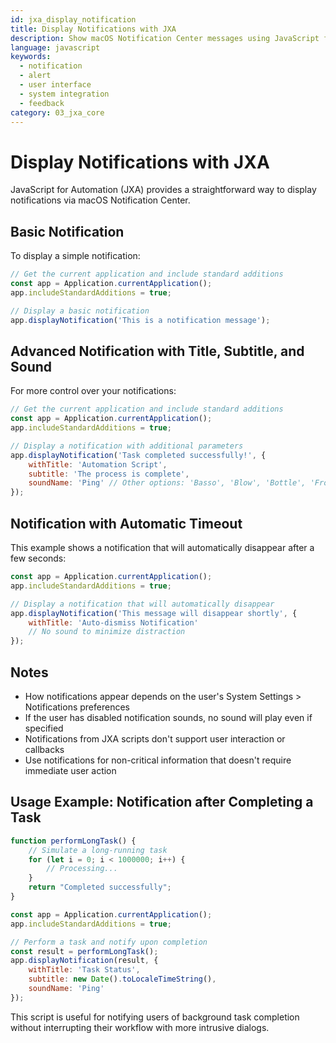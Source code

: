 ```yaml
---
id: jxa_display_notification
title: Display Notifications with JXA
description: Show macOS Notification Center messages using JavaScript for Automation
language: javascript
keywords:
  - notification
  - alert
  - user interface
  - system integration
  - feedback
category: 03_jxa_core
---
```


# Display Notifications with JXA

JavaScript for Automation (JXA) provides a straightforward way to display notifications via macOS Notification Center.

## Basic Notification

To display a simple notification:

```javascript
// Get the current application and include standard additions
const app = Application.currentApplication();
app.includeStandardAdditions = true;

// Display a basic notification
app.displayNotification('This is a notification message');
```

## Advanced Notification with Title, Subtitle, and Sound

For more control over your notifications:

```javascript
// Get the current application and include standard additions
const app = Application.currentApplication();
app.includeStandardAdditions = true;

// Display a notification with additional parameters
app.displayNotification('Task completed successfully!', {
    withTitle: 'Automation Script',
    subtitle: 'The process is complete',
    soundName: 'Ping' // Other options: 'Basso', 'Blow', 'Bottle', 'Frog', 'Funk', 'Glass', 'Hero', 'Morse', 'Pop', 'Purr', 'Sosumi', 'Submarine', 'Tink'
});
```

## Notification with Automatic Timeout

This example shows a notification that will automatically disappear after a few seconds:

```javascript
const app = Application.currentApplication();
app.includeStandardAdditions = true;

// Display a notification that will automatically disappear
app.displayNotification('This message will disappear shortly', {
    withTitle: 'Auto-dismiss Notification'
    // No sound to minimize distraction
});
```

## Notes

- How notifications appear depends on the user's System Settings > Notifications preferences
- If the user has disabled notification sounds, no sound will play even if specified
- Notifications from JXA scripts don't support user interaction or callbacks
- Use notifications for non-critical information that doesn't require immediate user action

## Usage Example: Notification after Completing a Task

```javascript
function performLongTask() {
    // Simulate a long-running task
    for (let i = 0; i < 1000000; i++) {
        // Processing...
    }
    return "Completed successfully";
}

const app = Application.currentApplication();
app.includeStandardAdditions = true;

// Perform a task and notify upon completion
const result = performLongTask();
app.displayNotification(result, {
    withTitle: 'Task Status',
    subtitle: new Date().toLocaleTimeString(),
    soundName: 'Ping'
});
```

This script is useful for notifying users of background task completion without interrupting their workflow with more intrusive dialogs.
